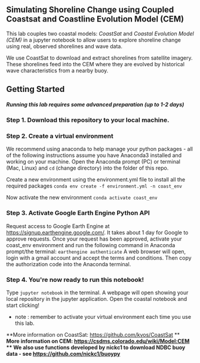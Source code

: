 ## Simulating Shoreline Change using Coupled Coastsat and Coastline Evolution Model (CEM)
This lab couples two coastal models: _CoastSat_ and _Coastal Evolution Model (CEM)_ in a jupyter notebook to allow users to explore shoreline change using real, observed shorelines and wave data. 

We use CoastSat to download and extract shorelines from satellite imagery.
These shorelines feed into the CEM where they are evolved by historical wave characteristics from a nearby buoy.

## Getting Started
##### Running this lab requires some advanced preparation (up to 1-2 days)
  ### Step 1. Download this repository to your local machine. 

  ### Step 2. Create a virtual environment
We recommend using anaconda to help manage your python packages - all of the following instructions assume you have Anaconda3 installed and working on your machine.
Open the Anaconda prompt (PC) or terminal (Mac, Linux) and ```cd``` (change directory) into the folder of this repo.

Create a new environment using the environment.yml file to install all the required packages
```conda env create -f environment.yml -n coast_env```

Now activate the new environment
```conda activate coast_env```

  ### Step 3. Activate Google Earth Engine Python API

Request access to Google Earth Engine at https://signup.earthengine.google.com/. It takes about 1 day for Google to approve requests.
Once your request has been approved, activate your coast_env environment and run the following command in Anaconda prompt/the terminal:
```earthengine authenticate```
A web browser will open, login with a gmail account and accept the terms and conditions. Then copy the authorization code into the Anaconda terminal.

  ### Step 4. You're now ready to run this notebook!

Type ```jupyter notebook``` in the terminal. A webpage will open showing your local repository in the jupyter application. Open the coastal notebook and start clicking!
* note : remember to activate your virtual environment each time you use this lab.


**More information on CoastSat: https://github.com/kvos/CoastSat
**
**More information on CEM: https://csdms.colorado.edu/wiki/Model:CEM
**
We also use functions developed by nickc1 to download NDBC buoy data - see https://github.com/nickc1/buoypy**
